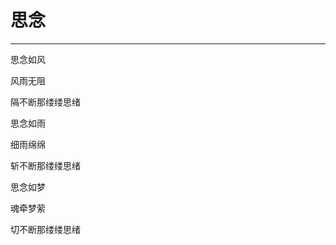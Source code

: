 <!--
 * @Author: 蔡鑫 1058360098@qq.com
 * @Date: 2024-05-11 13:46:13
 * @LastEditors: 蔡鑫 1058360098@qq.com
 * @LastEditTime: 2024-05-11 13:46:21
 * @FilePath: \docsify\docs\articles\poems\p46.md
 * @Description: 这是默认设置,请设置`customMade`, 打开koroFileHeader查看配置 进行设置: https://github.com/OBKoro1/koro1FileHeader/wiki/%E9%85%8D%E7%BD%AE
-->
# 思念
---

思念如风

风雨无阻

隔不断那缕缕思绪

思念如雨

细雨绵绵

斩不断那缕缕思绪

思念如梦

魂牵梦萦

切不断那缕缕思绪